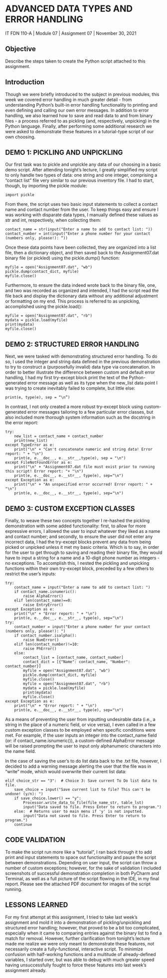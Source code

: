 # ADVANCED DATA TYPES AND ERROR HANDLING

IT FDN 110-A | Module 07 | Assignment 07 | November 30, 2021

## Objective
Describe the steps taken to create the Python script attached to this assignment.

## Introduction
Though we were briefly introduced to the subject in previous modules, this week we covered error handling in much greater detail - from understanding Python’s built-in error handling functionality to printing and even defining and calling our own error messages. In addition to error handling, we also learned how to save and read data to and from binary files - a process referred to as pickling (and, respectively, unpicking) in the Python language. Finally, after performing some additional research we were asked to demonstrate these features in a tutorial-type script of our own choosing. 

## DEMO 1: PICKLING AND UNPICKLING
Our first task was to pickle and unpickle any data of our choosing in a basic demo script. After attending tonight’s lecture, I greatly simplified my script to only handle two types of data: one string and one integer, comprising a “contact list” file very similar to our previous inventory file. I had to start, though, by importing the pickle module:

```
import pickle
```

From there, the script uses two basic input statements to collect a contact name and contact number from the user. To keep things easy and ensure I was working with disparate data types, I manually defined these values as str and int, respectively, when collecting them:

```
contact_name = str(input("Enter a name to add to contact list: "))
contact_number = int(input("Enter a phone number for your contact (numbers only, please!): “))
```

Once these data points have been collected, they are organized into a list file, then a dictionary object, and then saved back to the Assignment07.dat binary file (or pickled) using the pickle.dump() function:

```
myfile = open("Assignment07.dat", "wb")
pickle.dump(contact_dict, myfile)
myfile.close()
```

Furthermore, to ensure the data indeed wrote back to the binary file, one, and two was recorded as organized and intended, I had the script read the file back and display the dictionary data without any additional adjustment or formatting on my end. This process is referred to as unpicking, accomplished using the pickle.load(): 

```
myfile = open("Assignment07.dat", "rb")
mydata = pickle.load(myfile)
print(mydata)
myfile.close()
```

## DEMO 2: STRUCTURED ERROR HANDLING
Next, we were tasked with demonstrating structured error handling. To do so, I used the integer and string data defined in the previous demonstration to try to construct a (purposefully invalid) data type via concatenation. In order to better illustrate the difference between custom and default error handling, I had my first try-except block print the text of the Python-generated error message as well as its type when the new_list data point I was trying to create inevitably failed to complete, but little else:

```
print(e, type(e), sep = “\n”)
```

In contrast, I not only created a more robust try-except block using custom-generated error messages tailoring to a few particular error classes, but also included more thorough system information such as the docstring in the error report:

```
try:
    new_list = contact_name + contact_number
    print(new_list)
except TypeError as e:
    print("\n" + "Can't concatenate numeric and string data! Error report: " + "\n")
    print(e, e.__doc__, e.__str__,type(e), sep = "\n")
except FileNotFoundError as e:
    print("\n" + "Assignment07.dat file must exist prior to running this script! Error report: "+ "\n")
    print(e, e.__doc__, e.__str__, type(e), sep="\n")
except Exception as e:
    print("\n" + "An unspecified error occurred! Error report: " + "\n")
    print(e, e.__doc__, e.__str__, type(e), sep="\n")
```

## DEMO 3: CUSTOM EXCEPTION CLASSES 
Finally, to weave these two concepts together I re-hashed the pickling demonstration with some added functionality: first, to allow for more expressive errors, I allowed the user to input whatever they liked as a name and contact number; and secondly, to ensure the user did not enter any incorrect data, I had the try-except blocks prevent any data from being picked or unpicked unless it met my basic criteria. Which is to say, in order for the user to get through to saving and reading their binary file, they would have to input a string for a name and a 10-digit phone number as integers - no exceptions. To accomplish this, I nested the pickling and unpicking functions within their own try-except block, preceded by a few others to restrict the user’s inputs:

```
try:
    contact_name = input("Enter a name to add to contact list: ")
    if contact_name.isnumeric():
        raise AlphaError()
    elif len(contact_name)==0:
        raise EntryError()
except Exception as e:
    print("\n" + "Error report: " + "\n")
    print(e, e.__doc__, e.__str__, type(e), sep="\n")
try:
    contact_number = input("Enter a phone number for your contact (numbers only, please!): ")
    if contact_number.isalpha():
        raise NumError()
    elif len(contact_number)!=10:
        raise PhError()
    else:
        contact_list = [contact_name, contact_number]
        contact_dict = [{"Name": contact_name, "Number": contact_number}]
        myfile = open("Assignment07.dat", "wb")
        pickle.dump(contact_dict, myfile)
        myfile.close()
        myfile = open("Assignment07.dat", "rb")
        mydata = pickle.load(myfile)
        print(mydata)
        myfile.close()
except Exception as e:
    print("\n" + "Error report: " + "\n")
    print(e, e.__doc__, e.__str__, type(e), sep="\n")
```

As a means of preventing the user from inputting undesirable data (i.e., a string in the place of a numeric field, or vice versa), I even called in a few custom exception classes to be employed when specific conditions were met. For example, if the user inputs an integer into the contact_name field (or: if contact_name.isnumeric()), a custom-defined AlphaError message will be raised prompting the user to input only alphanumeric characters into the name field.


In the case of saving the user’s to do list data back to the .txt file, however, I decided to add a warning message alerting the user that the file was in “write” mode, which would overwrite their current list data:

```
elif choice_str == "3":  # Choice 3: Save current To Do list data to file.
    save_choice = input("Save current list to file? This can't be undone! (y/n): ")
    if save_choice.lower() == "y":
        Processor.write_data_to_file(file_name_str, table_lst)
        input("Data saved to file. Press Enter to return to program.")
    else:  # Returns user to main menu if 'y' is not inputted.
        input("Data not saved to file. Press Enter to return to program.")
    continue
```

## CODE VALIDATION
To make the script run more like a “tutorial”, I ran back through it to add print and input statements to space out functionality and pause the script between demonstrations. Depending on user input, the script can throw a number of custom exceptions; however, for the sake of validation I included screenshots of successful demonstration completion in both PyCharm and Terminal, as well as a full picture of the script flowing in the IDE, in my final report. Please see the attached PDF document for images of the script running.

## LESSONS LEARNED
For my first attempt at this assignment, I tried to take last week’s assignment and mold it into a demonstration of pickling/unpickling and structured error handling; however, that proved to be a bit too complicated, especially when it came to comparing entries against the binary list to find a match for removal. However, further clarification from tonight’s lecture made me realize we were only meant to demonstrate these features, not necessarily create a fully-functional, interactive script. To minimize confusion with half-working functions and a multitude of already-defined variables, I started over, but was able to debug with much greater speed having unsuccessfully fought to force these features into last week’s assignment already.
